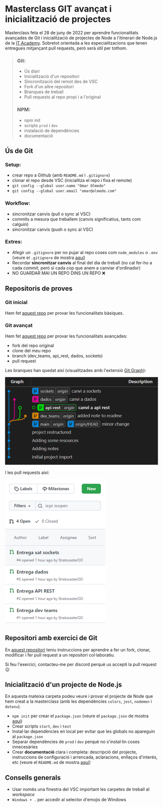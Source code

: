 # Masterclass GIT avançat i inicialització de projectes

Masterclass feta el 28 de juny de 2022 per aprendre funcionalitats avançades de Git i inicialització de projectes de Node a l'itinerari de Node.js de la [IT Academy](https://www.barcelonactiva.cat/es/itacademy). Sobretot  orientada a les especialitzacions que tenen entregues mitjançant pull requests, però serà útil per tothom.

>### Git:
>- Ús diari
>- Inicialització d'un repositori
>- Sincronització del remot des de VSC
>- Fork d'un altre repositori
>- Branques de treball
>- Pull requests al repo propi i a l'original
>
>### NPM:
>- npm init
>- scripts `prod` i `dev`
>- instalació de dependències
>- documentació

## Ús de Git

### Setup:
- crear repo a Github (amb `README.md` i `.gitignore`)
- clonar el repo desde VSC (inicialitza el repo i fixa el remote)
- `git config --global user.name "Omar Olmedo"`
- `git config --global user.email "omar@olmedo.com"`

### Workflow:
- sincronitzar canvis (pull o sync al VSC)
- commits a mesura que treballem (canvis significatius, tants com calguin)
- sincronitzar canvis (push o sync al VSC)

### Extres:
- Afegir un `.gitignore` per no pujar al repo coses com `node_modules` o `.env` (veure el `.gitignore` de mostra [aquí](https://github.com/StratocasterO/masterclasses-it-academy/blob/master/.gitignore))
- Recordar **sincronitzar canvis** al final del dia de treball (no cal fer-ho a cada _commit_, però si cada cop que anem a canviar d'ordinador)
- NO GUARDAR MAI UN REPO DINS UN REPO ❌


## Repositoris de proves

### Git inicial

Hem fet [aquest repo](https://github.com/StratocasterOO/git_basics) per provar les funcionalitats bàsiques.

### Git avançat

Hem fet [aquest repo](https://github.com/StratocasterOO/nodeInitialDemo) per provar les funcionalitats avançades:

- fork del repo original
- clone del meu repo
- branch (dev_teams, api_rest, dados, sockets)
- pull request

Les branques han quedat així (visualitzades amb l'extensió [Git Graph](https://marketplace.visualstudio.com/items?itemName=mhutchie.git-graph)):

![imatge de les branques del repositori de prova](img/git%20graph.PNG)

I les pull requests així:

![imatge de les pull requests del repositori de prova](img/pull%20requests.PNG)


## Repositori amb exercici de Git

En [aquest repositori](https://github.com/IT-Academy-BCN/node_git_initials) teniu instruccions per aprendre a fer un fork, clonar, modificar i fer pull request a un repositori col·laboratiu.

Si feu l'exercici, contacteu-me per discord perquè us accepti la pull request 😉


## Inicialització d'un projecte de Node.js

En aquesta mateixa carpeta podeu veure i provar el projecte de Node que hem creat a la masterclass (amb les dependències `colors`, `jest`, `nodemon` i `dotenv`).

- `npm init` per crear el `package.json` (veure el `package.json` de mostra [aquí](https://github.com/StratocasterO/masterclasses-it-academy/blob/master/2022_06_28%20git%20%2B%20npm/package.json))
- Crear scripts `start`, `dev` i `test`
- Instal·lar dependències en local per evitar que les globals no apareguin al `package.json` 
- Separar dependències de `prod` i `dev` perquè no s'instal·lin coses innecesàries
- Crear **documentació** clara i completa: descripció del projecte, instruccions de configuració i arrencada, aclaracions, enllaços d'interés, etc (veure el `README.md` de mostra [aquí](https://github.com/StratocasterO/masterclasses-it-academy/blob/master/2022_06_28%20git%20%2B%20npm/README.md))


## Consells generals

- Usar només una finestra del VSC important les carpetes de treball al _workspace_
- `Windows + .` per accedir al selector d'emojis de Windows